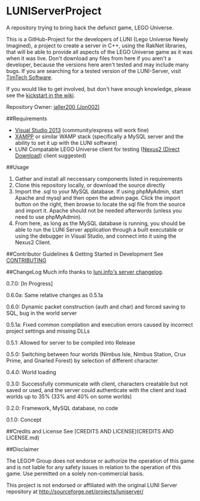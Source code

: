 # LUNIServerProject
A repository trying to bring back the defunct game, LEGO Universe.

This is a GitHub-Project for the developers of LUNI (Lego Universe Newly Imagined), a project to create a server in C++, using the RakNet libraries, that will be able to provide all aspects of the LEGO Universe game as it was when it was live. Don't download any files from here if you aren't a developer, because the versions here aren't tested and may include many bugs. If you are searching for a tested version of the LUNI-Server, visit [TimTech Software](http://bit.ly/-lu-).

If you would like to get involved, but don't have enough knowledge, please see the [kickstart in the wiki](https://github.com/jaller200/LUNIServerProject/wiki/Getting-Started-in-Development).

Repository Owner: [jaller200 (Jon002)](https://github.com/jaller200)

##Requirements

* [Visual Studio 2013](https://www.visualstudio.com/downloads/download-visual-studio-vs) (community/express will work fine)
* [XAMPP](https://www.apachefriends.org/index.html) or similar WAMP stack (specifically a MySQL server and the ability to set it up with the LUNI software)
* LUNI Compatable LEGO Universe client for testing ([Nexus2 (Direct Download)](http://timtechsoftware.com/lu/nexus2.zip) client suggested)

##Usage

1. Gather and install all neccessary components listed in requirements
2. Clone this repository locally, or download the source directly
3. Import the .sql to your MySQL database. If using phpMyAdmin, start Apache and mysql and then open the admin page. Click the import button on the right, then browse to locate the sql file from the source and import it. Apache should not be needed afterwords (unless you need to use phpMyAdmin).
4. From here, as long as the MySQL database is running, you should be able to run the LUNI Server application through a built executable or using the debugger in Visual Studio, and connect into it using the Nexus2 Client.

##Contributor Guidelines & Getting Started in Development
See [CONTRIBUTING](CONTRIBUTING.md)

##ChangeLog
Much info thanks to [luni.info's server changelog](http://luni.info/servers/).

0.7.0: [In Progress]

0.6.0a: Same relative changes as 0.5.1a

0.6.0: Dynamic packet construction (auth and char) and forced saving to SQL, bug in the world server

0.5.1a: Fixed common compilation and execution errors caused by incorrect project settings and missing DLLs 

0.5.1: Allowed for server to be compiled into Release

0.5.0: Switching between four worlds (Nimbus Isle, Nimbus Station, Crux Prime, and Gnarled Forest) by selection of different character

0.4.0: World loading

0.3.0: Successfully communicate with client, characters creatable but not saved or used, and the server could authenticate with the client and load worlds up to 35% (33% and 40% on some worlds)

0.2.0: Framework, MySQL database, no code

0.1.0: Concept

##Credits and License
See [CREDITS AND LICENSE](CREDITS AND LICENSE.md)

##Disclaimer

The LEGO® Group does not endorse or authorize the operation of this game and is not liable for any safety issues in relation to the operation of this game. Use permitted on a solely non-commercial basis.


This project is not endorsed or affiliated with the original LUNI Server repository at http://sourceforge.net/projects/luniserver/
